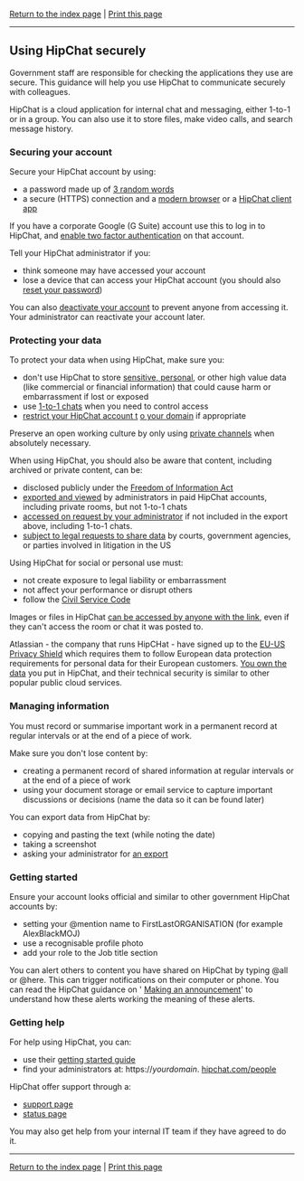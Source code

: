 [Return to the index page](/using-cloud/help-for-end-users/) | [Print this page](https://gitprint.com/cheyrou23/using-cloud/blob/master/help-for-end-users/HipChat/Using-HipChat-securely.md)

***

## Using HipChat securely

Government staff are responsible for checking the applications they use are secure. This guidance will help you use HipChat to communicate securely with colleagues.

HipChat is a cloud application for internal chat and messaging, either 1-to-1 or in a group. You can also use it to store files, make video calls, and search message history.

### Securing your account

Secure your HipChat account by using:

- a password made up of [3 random words](https://www.ncsc.gov.uk/blog-post/three-random-words-or-thinkrandom-0)
- a secure (HTTPS) connection and a [ ](https://whatbrowser.org/) [modern browser](https://whatbrowser.org/) or a [ ](https://www.hipchat.com/downloads) [HipChat client app](https://www.hipchat.com/downloads)

If you have a corporate Google (G Suite) account use this to log in to HipChat, and [enable two factor authentication](https://www.google.com/landing/2step/) on that account.

Tell your HipChat administrator if you:

- think someone may have accessed your account
- lose a device that can access your HipChat account (you should also [reset your password](https://confluence.atlassian.com/hipchat/your-profile-753404078.html))

You can also [deactivate your account](https://confluence.atlassian.com/hipchatkb/deleting-your-account-753404162.html) to prevent anyone from accessing it. Your administrator can reactivate your account later.

### Protecting your data

To protect your data when using HipChat, make sure you:

- don&#39;t use HipChat to store [ ](https://ico.org.uk/for-organisations/guide-to-data-protection/key-definitions/) [sensitive, personal](https://ico.org.uk/for-organisations/guide-to-data-protection/key-definitions/), or other high value data (like commercial or financial information) that could cause harm or embarrassment if lost or exposed
- use [1-to-1 chats](https://confluence.atlassian.com/hipchat/chat-in-rooms-740001121.html) when you need to control access
- [restrict your HipChat account t](https://blog.hipchat.com/2016/04/25/domain-validated-signups-save-admins-time/) [o your domain](https://blog.hipchat.com/2016/04/25/domain-validated-signups-save-admins-time/) if appropriate

Preserve an open working culture by only using  [private channels](https://confluence.atlassian.com/hipchat/chat-in-rooms-740001121.html) when absolutely necessary.

When using HipChat, you should also be aware that content, including archived or private content, can be:

- disclosed publicly under the [ ](https://ico.org.uk/for-organisations/guide-to-freedom-of-information/what-is-the-foi-act/) [Freedom of Information Act](https://ico.org.uk/for-organisations/guide-to-freedom-of-information/what-is-the-foi-act/)
- [exported and viewed](https://confluence.atlassian.com/hipchatkb/exporting-chat-history-753404166.html) by administrators in paid HipChat accounts, including private rooms, but not 1-to-1 chats
- [accessed on request by your administrator](https://confluence.atlassian.com/hipchat/chat-history-744525822.html) if not included in the export above, including 1-to-1 chats.
- [subject to legal requests to share data](https://www.atlassian.com/legal/privacy-policy) by courts, government agencies, or parties involved in litigation in the US

Using HipChat for social or personal use must:

- not create exposure to legal liability or embarrassment
- not affect your performance or disrupt others
- follow the  [Civil Service Code](https://www.gov.uk/government/publications/civil-service-code/the-civil-service-code)

Images or files in HipChat [can be accessed by anyone with the link](https://confluence.atlassian.com/hipchat/share-files-744525756.html), even if they can&#39;t access the room or chat it was posted to.

Atlassian - the company that runs HipCHat - have signed up to the [EU-US Privacy Shield](https://www.atlassian.com/legal/privacy-policy) which requires them to follow European data protection requirements for personal data for their European customers. [You own the data](https://www.atlassian.com/legal/privacy-policy) you put in HipChat, and their technical security is similar to other popular public cloud services.

### Managing information

You must record or summarise important work in a permanent record at regular intervals or at the end of a piece of work.

Make sure you don&#39;t lose content by:

- creating a permanent record of shared information at regular intervals or at the end of a piece of work
- using your document storage or email service to capture important discussions or decisions (name the data so it can be found later)

You can export data from HipChat by:

- copying and pasting the text (while noting the date)
- taking a screenshot
- asking your administrator for [an export](https://confluence.atlassian.com/hipchatkb/exporting-chat-history-753404166.html)

### Getting started

Ensure your account looks official and similar to other government HipChat accounts by:

- setting your @mention name to FirstLastORGANISATION (for example AlexBlackMOJ)
- use a recognisable profile photo
- add your role to the Job title section

You can alert others to content you have shared on HipChat by typing @all or @here. This can trigger notifications on their computer or phone. You can read the HipChat guidance on &#39; [Making an announcement](https://get.slack.help/hc/en-us/articles/202009646-Make-an-announcement)&#39; to understand how these alerts working the meaning of these alerts.

### Getting help

For help using HipChat, you can:

- use their [getting started guide](https://confluence.atlassian.com/get-started-with-hipchat/get-started-with-hipchat-854033505.html)
- find your administrators at: https://_yourdomain_. [hipchat.com/people](http://hipchat.com/people)

HipChat offer support through a:

- [support page](https://support.atlassian.com/)
- [status page](https://status.hipchat.com/)

You may also get help from your internal IT team if they have agreed to do it.

***

[Return to the index page](/using-cloud/help-for-end-users/) | [Print this page](https://gitprint.com/cheyrou23/using-cloud/blob/master/help-for-end-users/HipChat/Using-HipChat-securely.md)